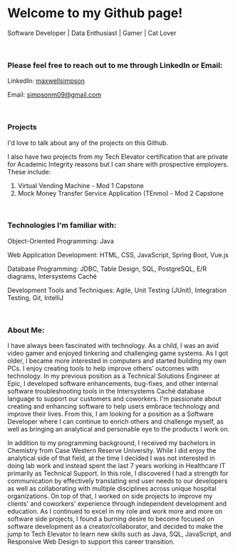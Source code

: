 <head>
<link rel="stylesheet" href="style.css">
</head>

<h1>Welcome to my Github page!</h1>

<p>Software Developer | Data Enthusiast | Gamer | Cat Lover</p>

<br>

<h3>Please feel free to reach out to me through LinkedIn or Email:</h3>

<p>LinkedIn: <a href="https://www.linkedin.com/in/maxwellsimpson/">maxwellsimpson</a></p>
<p>Email: <a href="mailto:simpsonm09@gmail.com">simpsonm09@gmail.com</a></p>

<br>

<h3>Projects</h3>

<p>I'd love to talk about any of the projects on this Github.</p> 

<p>
I also have two projects from my Tech Elevator certification that are private for Academic Integrity reasons but I can share with prospective employers. These include:

<ol>
<li>Virtual Vending Machine - Mod 1 Capstone</li>
<li>Mock Money Transfer Service Application (TEnmo) - Mod 2 Capstone</li>
</ol>

</p>

<br>

<h3>Technologies I'm familiar with:</h3>

<p>Object-Oriented Programming: Java</p>
<p>Web Application Development: HTML, CSS, JavaScript, Spring Boot, Vue.js</p>
<p>Database Programming: JDBC, Table Design, SQL, PostgreSQL, E/R diagrams, Intersystems Caché</p>
<p>Development Tools and Techniques: Agile, Unit Testing (JUnit), Integration Testing, Git, IntelliJ</p>

<br>

<h3>About Me:</h3>

<p>I have always been fascinated with technology. As a child, I was an avid video gamer and enjoyed tinkering and challenging game systems. As I got older, I became more interested in computers and started building my own PCs. I enjoy creating tools to help improve others' outcomes with technology. In my previous position as a Technical Solutions Engineer at Epic, I developed software enhancements, bug-fixes, and other internal software troubleshooting tools in the Intersystems Caché database language to support our customers and coworkers. I'm passionate about creating and enhancing software to help users embrace technology and improve their lives. From this, I am looking for a position as a Software Developer where I can continue to enrich others and challenge myself, as well as bringing an analytical and personable eye to the products I work on.</p>

<p>In addition to my programming background, I received my bachelors in Chemistry from Case Western Reserve University. While I did enjoy the analytical side of that field, at the time I decided I was not interested in doing lab work and instead spent the last 7 years working in Healthcare IT primarily as Technical Support. In this role, I discovered I had a strength for communication by effectively translating end user needs to our developers as well as collaborating with multiple disciplines across unique hospital organizations. On top of that, I worked on side projects to improve my clients' and coworkers' experience through independent development and education. As I continued to excel in my role and work more and more on software side projects, I found a burning desire to become focused on software development as a creator/collaborator, and decided to make the jump to Tech Elevator to learn new skills such as Java, SQL, JavaScript, and Responsive Web Design to support this career transition.</p>

